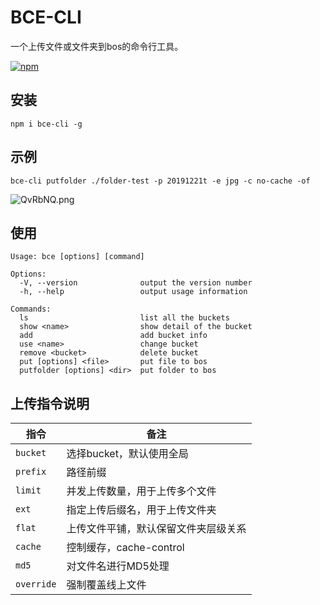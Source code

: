 # BCE-CLI

一个上传文件或文件夹到bos的命令行工具。

[![npm](https://img.shields.io/npm/v/bce-cli.svg)](https://www.npmjs.com/package/bce-cli)

## 安装

```shell
npm i bce-cli -g
```

## 示例

```shell
bce-cli putfolder ./folder-test -p 20191221t -e jpg -c no-cache -of
```

![QvRbNQ.png](https://s2.ax1x.com/2019/12/21/QvRbNQ.png)

## 使用

```shell
Usage: bce [options] [command]

Options:
  -V, --version              output the version number
  -h, --help                 output usage information

Commands:
  ls                         list all the buckets
  show <name>                show detail of the bucket
  add                        add bucket info
  use <name>                 change bucket
  remove <bucket>            delete bucket
  put [options] <file>       put file to bos
  putfolder [options] <dir>  put folder to bos
```

## 上传指令说明

|    指令       |     备注                       |
|---------------|-------------------------------|
| `bucket`   | 选择bucket，默认使用全局             |
| `prefix`   | 路径前缀                           |
| `limit`    | 并发上传数量，用于上传多个文件         |
| `ext`      | 指定上传后缀名，用于上传文件夹         |
| `flat`     | 上传文件平铺，默认保留文件夹层级关系    |
| `cache`    | 控制缓存，cache-control             |
| `md5`      | 对文件名进行MD5处理                  |
| `override` | 强制覆盖线上文件                     |
